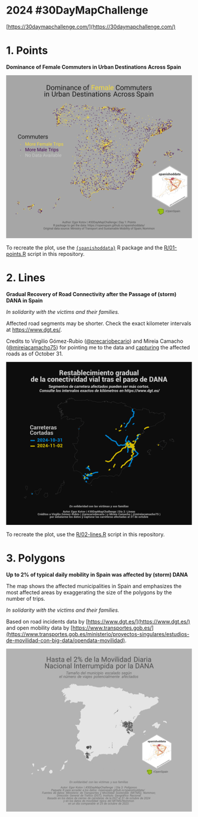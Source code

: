 # 2024 #30DayMapChallenge

[https://30daymapchallenge.com/](https://30daymapchallenge.com/)

# 1. Points

**Dominance of Female Commuters in Urban Destinations Across Spain**

![Dominance of Female Commuters in Urban Destinations Across Spain](maps/01-points.svg)

To recreate the plot, use the [`{spanishoddata}`](https://ropenspain.github.io/spanishoddata/) R package and the [R/01-points.R](R/01-points.R) script in this repository.

# 2. Lines

**Gradual Recovery of Road Connectivity after the Passage of (storm) DANA in Spain**

*In solidarity with the victims and their families.*

Affected road segments may be shorter. Check the exact kilometer intervals at https://www.dgt.es/.

Credits to Virgilio Gómez-Rubio ([@precariobecario](https://x.com/precariobecario)) and Mireia Camacho ([@mireiacamacho75](https://x.com/mireiacamacho75)) for pointing me to the data and [capturing](https://github.com/DataMirai/ShinyCarreterasInundaciones/blob/main/carreteras_cortadas.csv) the affected roads as of October 31.

![Gradual Recovery of Road Connectivity after the Passage of DANA (storm) in Spain](maps/02-lines.png)

To recreate the plot, use the [R/02-lines.R](R/02-lines.R) script in this repository.

# 3. Polygons

**Up to 2% of typical daily mobility in Spain was affected by (storm) DANA**

The map shows the affected municipalities in Spain and emphasizes the most affected areas by exaggerating the size of the polygons by the number of trips.

*In solidarity with the victims and their families.*

Based on road incidents data by [https://www.dgt.es/](https://www.dgt.es/) and open mobility data by [https://www.transportes.gob.es/](https://www.transportes.gob.es/ministerio/proyectos-singulares/estudios-de-movilidad-con-big-data/opendata-movilidad).

![Up to 2% of typical daily mobility in Spain was affected by (storm) DANA](maps/03-polygons.svg)
